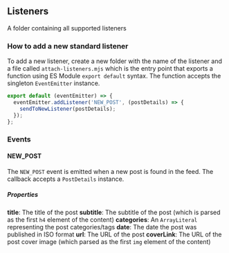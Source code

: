 ## Listeners

A folder containing all supported listeners

### How to add a new standard listener

To add a new listener, create a new folder with the name of the listener and a file called `attach-listeners.mjs` which is the entry point that exports a function using ES Module `export default` syntax. The function accepts the singleton `EventEmitter` instance.

```javascript
export default (eventEmitter) => {
  eventEmitter.addListener('NEW_POST', (postDetails) => {
    sendToNewListener(postDetails);
  });
};
```

### Events

#### NEW_POST

The `NEW_POST` event is emitted when a new post is found in the feed. The callback accepts a `PostDetails` instance.

##### Properties

**title**: The title of the post
**subtitle**: The subtitle of the post (which is parsed as the first `h4` element of the content)
**categories**: An `ArrayLiteral` representing the post categories/tags
**date**: The date the post was published in ISO format
**url**: The URL of the post
**coverLink**: The URL of the post cover image (which parsed as the first `img` element of the content)
